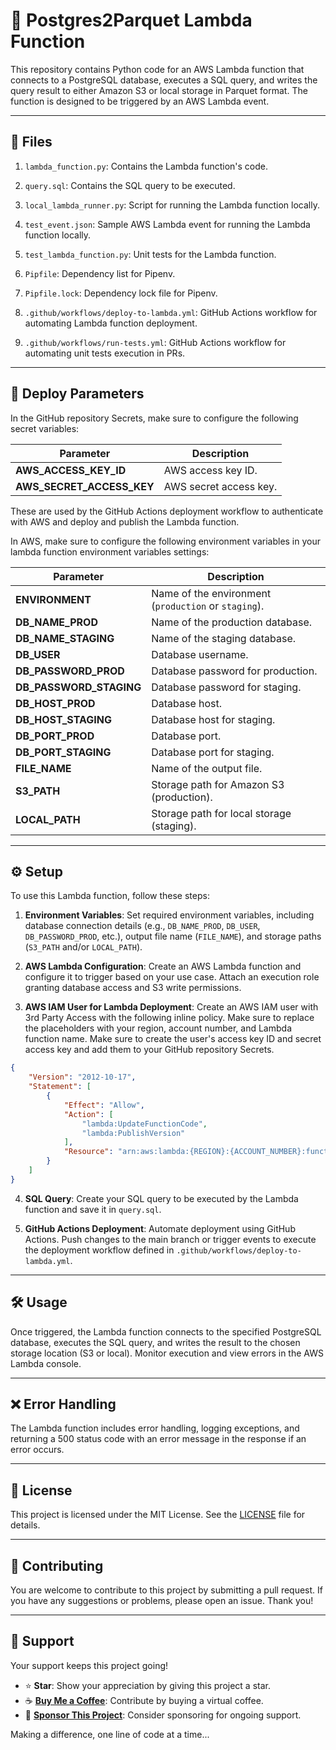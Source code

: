 # 🐘 Postgres2Parquet Lambda Function

This repository contains Python code for an AWS Lambda function that connects to a PostgreSQL database, executes a SQL query, and writes the query result to either Amazon S3 or local storage in Parquet format. The function is designed to be triggered by an AWS Lambda event.

---

## 📂 Files

1. `lambda_function.py`: Contains the Lambda function's code.


2. `query.sql`: Contains the SQL query to be executed.


3. `local_lambda_runner.py`: Script for running the Lambda function locally.


4. `test_event.json`: Sample AWS Lambda event for running the Lambda function locally.


5. `test_lambda_function.py`: Unit tests for the Lambda function.


6. `Pipfile`: Dependency list for Pipenv.


7. `Pipfile.lock`: Dependency lock file for Pipenv.


8. `.github/workflows/deploy-to-lambda.yml`: GitHub Actions workflow for automating Lambda function deployment.

 
9. `.github/workflows/run-tests.yml`: GitHub Actions workflow for automating unit tests execution in PRs.


---

## 🚀 Deploy Parameters

In the GitHub repository Secrets, make sure to configure the following secret variables:

| Parameter           | Description                                      |
|---------------------|--------------------------------------------------|
| **AWS_ACCESS_KEY_ID**| AWS access key ID.                               |
| **AWS_SECRET_ACCESS_KEY**| AWS secret access key.                        |

These are used by the GitHub Actions deployment workflow to authenticate with AWS and deploy and publish the Lambda function.

In AWS, make sure to configure the following environment variables in your lambda function environment variables settings:

| Parameter               | Description                                          |
|-------------------------|------------------------------------------------------|
| **ENVIRONMENT**         | Name of the environment (`production` or `staging`). |
| **DB_NAME_PROD**        | Name of the production database.                     |
| **DB_NAME_STAGING**     | Name of the staging database.                        |
| **DB_USER**             | Database username.                                   |
| **DB_PASSWORD_PROD**    | Database password for production.                    |
| **DB_PASSWORD_STAGING** | Database password for staging.                       |
| **DB_HOST_PROD**        | Database host.                                       |
| **DB_HOST_STAGING**     | Database host for staging.                           |
| **DB_PORT_PROD**        | Database port.                                       |
| **DB_PORT_STAGING**     | Database port for staging.                           |
| **FILE_NAME**           | Name of the output file.                             |
| **S3_PATH**             | Storage path for Amazon S3 (production).             |
| **LOCAL_PATH**          | Storage path for local storage (staging).            |

---

## ⚙️ Setup

To use this Lambda function, follow these steps:

1. **Environment Variables**: Set required environment variables, including database connection details (e.g., `DB_NAME_PROD`, `DB_USER`, `DB_PASSWORD_PROD`, etc.), output file name (`FILE_NAME`), and storage paths (`S3_PATH` and/or `LOCAL_PATH`).


2. **AWS Lambda Configuration**: Create an AWS Lambda function and configure it to trigger based on your use case. Attach an execution role granting database access and S3 write permissions.


3. **AWS IAM User for Lambda Deployment**: Create an AWS IAM user with 3rd Party Access with the following inline policy. Make sure to replace the placeholders with your region, account number, and Lambda function name.     Make sure to create the user's access key ID and secret access key and add them to your GitHub repository Secrets.

```JSON
{
	"Version": "2012-10-17",
	"Statement": [
		{
			"Effect": "Allow",
			"Action": [
				"lambda:UpdateFunctionCode",
				"lambda:PublishVersion"
			],
			"Resource": "arn:aws:lambda:{REGION}:{ACCOUNT_NUMBER}:function:{LAMBDA_FUNCTION_NAME}"
		}
	]
}
```


4. **SQL Query**: Create your SQL query to be executed by the Lambda function and save it in `query.sql`.


5. **GitHub Actions Deployment**: Automate deployment using GitHub Actions. Push changes to the main branch or trigger events to execute the deployment workflow defined in `.github/workflows/deploy-to-lambda.yml`.

---

## 🛠 Usage

Once triggered, the Lambda function connects to the specified PostgreSQL database, executes the SQL query, and writes the result to the chosen storage location (S3 or local). Monitor execution and view errors in the AWS Lambda console.

---

## ❌ Error Handling

The Lambda function includes error handling, logging exceptions, and returning a 500 status code with an error message in the response if an error occurs.

---

## 📝 License

This project is licensed under the MIT License. See the [LICENSE](LICENSE) file for details.

---

## 🤝 Contributing

You are welcome to contribute to this project by submitting a pull request. If you have any suggestions or problems, please open an issue. Thank you!

---

## 💖 Support

Your support keeps this project going!

- ⭐️ **Star**: Show your appreciation by giving this project a star.
- ☕️ **[Buy Me a Coffee](https://github.com/sponsors/DevGlitch)**: Contribute by buying a virtual coffee.
- 💼 **[Sponsor This Project](https://github.com/sponsors/DevGlitch)**: Consider sponsoring for ongoing support.



Making a difference, one line of code at a time...
